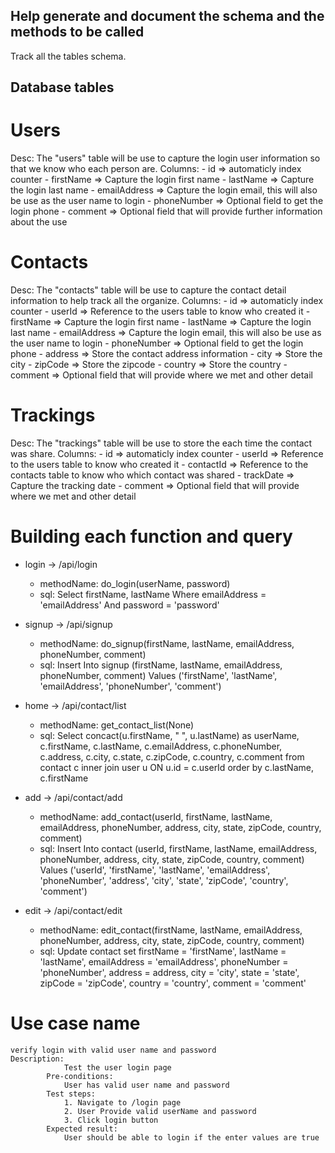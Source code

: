 ## Help generate and document the schema and the methods to be called

Track all the tables schema.

## Database tables

# Users

Desc: The "users" table will be use to capture the login user information so that we know who each person are.
Columns:
    - id => automaticly index counter
    - firstName => Capture the login first name
    - lastName =>  Capture the login last name
    - emailAddress => Capture the login email, this will also be use as the user name to login
    - phoneNumber => Optional field to get the login phone
    - comment => Optional field that will provide further information about the use

# Contacts

Desc: The "contacts" table will be use to capture the contact detail information to help track all the organize.
Columns:
    - id => automaticly index counter
    - userId => Reference to the users table to know who created it
    - firstName => Capture the login first name
    - lastName =>  Capture the login last name
    - emailAddress => Capture the login email, this will also be use as the user name to login
    - phoneNumber => Optional field to get the login phone
    - address =>  Store the contact address information
    - city => Store the city
    - zipCode => Store the zipcode
    - country => Store the country
    - comment => Optional field that will provide where we met and other detail

# Trackings

Desc: The "trackings" table will be use to store the each time the contact was share.
Columns:
    - id => automaticly index counter
    - userId => Reference to the users table to know who created it
    - contactId => Reference to the contacts table to know who which contact was shared
    - trackDate => Capture the tracking date
    - comment => Optional field that will provide where we met and other detail

# Building each function and query

- login -> /api/login
  - methodName: do_login(userName, password)
  - sql: Select firstName, lastName
         Where emailAddress = 'emailAddress' And password = 'password'

- signup -> /api/signup
  - methodName: do_signup(firstName, lastName, emailAddress, phoneNumber, comment)
  - sql: Insert Into signup
            (firstName, lastName, emailAddress, phoneNumber, comment) 
        Values ('firstName', 'lastName', 'emailAddress', 'phoneNumber', 'comment')

- home -> /api/contact/list
  - methodName: get_contact_list(None)
  - sql: Select
            concact(u.firstName, " ", u.lastName) as userName, c.firstName, c.lastName, c.emailAddress, c.phoneNumber,
            c.address, c.city, c.state, c.zipCode, c.country, c.comment
        from
            contact c inner join user u ON u.id = c.userId
        order by c.lastName, c.firstName

- add -> /api/contact/add
  - methodName: add_contact(userId, firstName, lastName, emailAddress, phoneNumber, address, city, state, zipCode, country, comment)
  - sql: Insert Into contact
            (userId, firstName, lastName, emailAddress, phoneNumber, address, city, state, zipCode, country, comment)
        Values ('userId', 'firstName', 'lastName', 'emailAddress', 'phoneNumber', 'address', 'city', 'state', 'zipCode', 'country', 'comment')

- edit -> /api/contact/edit
  - methodName: edit_contact(firstName, lastName, emailAddress, phoneNumber, address, city, state, zipCode, country, comment)
  - sql: Update contact set
            firstName = 'firstName', lastName = 'lastName', emailAddress = 'emailAddress',
            phoneNumber = 'phoneNumber', address = address, city = 'city', state = 'state',
            zipCode = 'zipCode', country = 'country', comment = 'comment'

# Use case name

    verify login with valid user name and password
    Description:
                Test the user login page
            Pre-conditions:
                User has valid user name and password
            Test steps:
                1. Navigate to /login page
                2. User Provide valid userName and password
                3. Click login button
            Expected result:
                User should be able to login if the enter values are true
            
